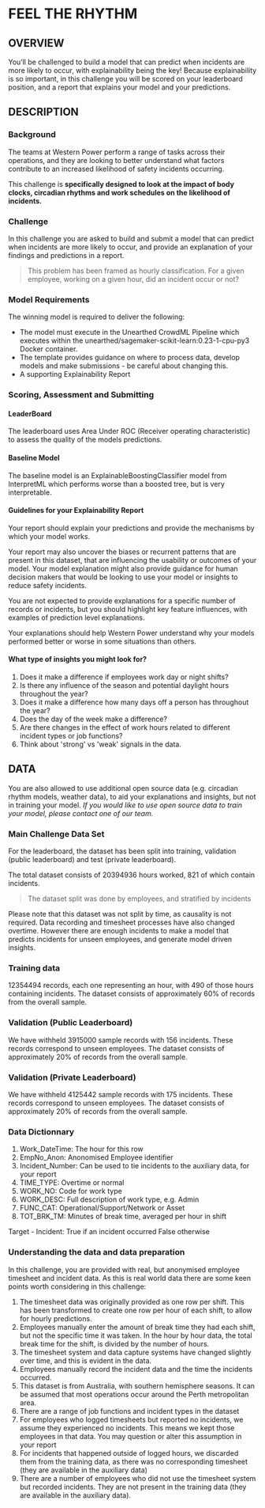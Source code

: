 # FEEL THE RHYTHM
## OVERVIEW
You’ll be challenged to build a model that can predict when incidents are more likely to occur, with explainability being the key! 
Because explainability is so important, in this challenge you will be scored on your leaderboard position, and a report that explains your model and your predictions. 

## DESCRIPTION
### Background
The teams at Western Power perform a range of tasks across their operations, and they are looking to better understand what factors contribute to an increased likelihood of safety incidents occurring. 

This challenge is **specifically designed to look at the impact of body clocks, circadian rhythms and work schedules on the likelihood of incidents.**

### Challenge
In this challenge you are asked to build and submit a model that can predict when incidents are more likely to occur, and provide an explanation of your findings and predictions in a report.

> This problem has been framed as hourly classification. For a given employee, working on a given hour, did an incident occur or not? 

### Model Requirements
The winning model is required to deliver the following:

* The model must execute in the Unearthed CrowdML Pipeline which executes within the unearthed/sagemaker-scikit-learn:0.23-1-cpu-py3 Docker container.
* The template provides guidance on where to process data, develop models and make submissions - be careful about changing this.
* A supporting Explainability Report

### Scoring, Assessment and Submitting
#### LeaderBoard
The leaderboard uses Area Under ROC (Receiver operating characteristic) to assess the quality of the models predictions. 

#### Baseline Model
The baseline model is an ExplainableBoostingClassifier model from InterpretML which performs worse than a boosted tree, but is very interpretable.

#### Guidelines for your Explainability Report
Your report should explain your predictions and provide the mechanisms by which your model works. 

Your report may also uncover the biases or recurrent patterns that are present in this dataset, that are influencing the usability or outcomes of your model. Your model explanation might also provide guidance for human decision makers that would be looking to use your model or insights to reduce safety incidents. 

You are not expected to provide explanations for a specific number of records or incidents, but you should highlight key feature influences, with examples of prediction level explanations.

Your explanations should help Western Power understand why your models performed better or worse in some situations than others.

#### What type of insights you might look for?
1. Does it make a difference if employees work day or night shifts?
2. Is there any influence of the season and potential daylight hours throughout the year?
3. Does it make a difference how many days off a person has throughout the year?
4. Does the day of the week make a difference?
5. Are there changes in the effect of work hours related to different incident types or job functions?
6. Think about 'strong' vs 'weak' signals in the data. 

## DATA
You are also allowed to use additional open source data (e.g. circadian rhythm models, weather data), to aid your explanations and insights, but not in training your model. *If you would like to use open source data to train your model, please contact one of our team.*

### Main Challenge Data Set
For the leaderboard, the dataset has been split into training, validation (public leaderboard) and test (private leaderboard). 

The total dataset consists of 20394936 hours worked, 821 of which contain incidents.

> The dataset split was done by employees, and stratified by incidents

Please note that this dataset was not split by time, as causality is not required. Data recording and timesheet processes have also changed overtime. However there are enough incidents to make a model that predicts incidents for unseen employees, and generate model driven insights.

### Training data
12354494 records, each one representing an hour, with 490 of those hours containing incidents. The dataset consists of approximately 60% of records from the overall sample.

### Validation (Public Leaderboard)
We have withheld 3915000 sample records with 156 incidents. These records correspond to unseen employees. The dataset consists of approximately 20% of records from the overall sample.

### Validation (Private Leaderboard)
We have withheld 4125442 sample records with 175 incidents. These records correspond to unseen employees. The dataset consists of approximately 20% of records from the overall sample.

### Data Dictionnary
1. Work_DateTime: The hour for this row
2. EmpNo_Anon: Anonomised Employee identifier
3. Incident_Number: Can be used to tie incidents to the auxiliary data, for your report
4. TIME_TYPE: Overtime or normal
5. WORK_NO: Code for work type
6. WORK_DESC: Full description of work type, e.g. Admin
7. FUNC_CAT: Operational/Support/Network or Asset
8. TOT_BRK_TM: Minutes of break time, averaged per hour in shift

Target - Incident: True if an incident occurred False otherwise

### Understanding the data and data preparation
In this challenge, you are provided with real, but anonymised employee timesheet and incident data. As this is real world data there are some keen points worth considering in this challenge:

1. The timesheet data was originally provided as one row per shift. This has been transformed to create one row per hour of each shift, to allow for hourly predictions.
2. Employees manually enter the amount of break time they had each shift, but not the specific time it was taken. In the hour by hour data, the total break time for the shift, is divided by the number of hours. 
3. The timesheet system and data capture systems have changed slightly over time, and this is evident in the data.
4. Employees manually record the incident data and the time the incidents occurred. 
5. This dataset is from Australia, with southern hemisphere seasons. It can be assumed that most operations occur around the Perth metropolitan area.
6. There are a range of job functions and incident types in the dataset 
7. For employees who logged timesheets but reported no incidents, we assume they experienced no incidents. This means we kept those employees in that data. You may question or alter this assumption in your report
8. For incidents that happened outside of logged hours, we discarded them from the training data, as there was no corresponding timesheet (they are available in the auxiliary data)
9. There are a number of employees who did not use the timesheet system but recorded incidents. They are not present in the training data (they are available in the auxiliary data).